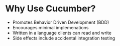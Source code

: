 <!SLIDE about>

# Why Use Cucumber?

* Promotes Behavior Driven Development (BDD)
* Encourages minimal implemenations
* Written in a language clients can read and write
* Side effects include accidental integration testing
